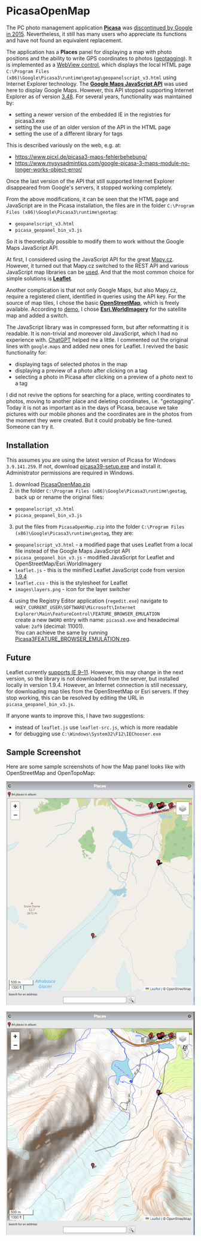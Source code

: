 # PicasaOpenMap

The PC photo management application **[Picasa](https://cs.wikipedia.org/wiki/Picasa)** was [discontinued by Google in 2015](https://picasa.google.com/). Nevertheless, it still has many users who appreciate its functions and have not found an equivalent replacement.

The application has a **Places** panel for displaying a map with photo positions and the ability to write GPS coordinates to photos ([geotagging](https://web.archive.org/web/20121217081400/http://support.google.com/picasa/answer/161869?hl=en&ref_topic=1689810)). It is implemented as a [WebView control](https://learn.microsoft.com/en-us/windows/communitytoolkit/controls/wpf-winforms/webview), which displays the local HTML page `C:\Program Files (x86)\Google\Picasa3\runtime\geotag\geopanelscript_v3.html` using Internet Explorer technology. The **[Google Maps JavaScript API](https://developers.google.com/maps/documentation/javascript)** was used here to display Google Maps. However, this API stopped supporting Internet Explorer as of version [3.48](https://developers.google.com/maps/documentation/javascript/releases#3.48.1).
For several years, functionality was maintained by:
* setting a newer version of the embedded IE in the registries for picasa3.exe
* setting the use of an older version of the API in the HTML page
* setting the use of a different library for tags

This is described variously on the web, e.g. at:
* https://www.picxl.de/picasa3-maps-fehlerbehebung/
* https://www.mysysadmintips.com/google-picasa-3-maps-module-no-longer-works-object-error/

Once the last version of the API that still supported Internet Explorer disappeared from Google's servers, it stopped working completely.

From the above modifications, it can be seen that the HTML page and JavaScript are in the Picasa installation, the files are in the folder `C:\Program Files (x86)\Google\Picasa3\runtime\geotag`:
* `geopanelscript_v3.html`
* `picasa_geopanel_bin_v3.js`

So it is theoretically possible to modify them to work without the Google Maps JavaScript API.

At first, I considered using the JavaScript API for the great [Mapy.cz](https://mapy.cz/). However, it turned out that Mapy.cz switched to the REST API and various JavaScript map libraries can be [used](https://developer.mapy.cz/js-api/prechod-z-js-sdk-na-nove-rest-api/). And that the most common choice for simple solutions is **[Leaflet](https://leafletjs.com/)**.

Another complication is that not only Google Maps, but also Mapy.cz, require a registered client, identified in queries using the API key.
For the source of map tiles, I chose the basic **[OpenStreetMap](https://www.openstreetmap.org/)**, which is freely available.
According to [demo](https://leaflet-extras.github.io/leaflet-providers/preview/), I chose **[Esri.WorldImagery](https://www.esriuk.com/en-gb/content/products?esri-world-imagery-service)** for the satellite map and added a switch.

The JavaScript library was in compressed form, but after reformatting it is readable. It is non-trivial and moreover old JavaScript, which I had no experience with. [ChatGPT](https://chatgpt.com/) helped me a little. I commented out the original lines with `google.maps` and added new ones for Leaflet.
I revived the basic functionality for:
* displaying tags of selected photos in the map
* displaying a preview of a photo after clicking on a tag
* selecting a photo in Picasa after clicking on a preview of a photo next to a tag

I did not revive the options for searching for a place, writing coordinates to photos, moving to another place and deleting coordinates, i.e. "geotagging". Today it is not as important as in the days of Picasa, because we take pictures with our mobile phones and the coordinates are in the photos from the moment they were created. But it could probably be fine-tuned. Someone can try it.

## Installation
This assumes you are using the latest version of Picasa for Windows `3.9.141.259`. If not, download [picasa39-setup.exe](https://archive.org/download/picasa-3.9.141.259/picasa39-setup.exe) and install it.\
Administrator permissions are required in Windows.
1. download [PicasaOpenMap.zip](https://github.com/mpistora/PicasaOpenMap/releases/download/v1.1/PicasaOpenMap.zip)
2. in the folder `C:\Program Files (x86)\Google\Picasa3\runtime\geotag`, back up or rename the original files:
* `geopanelscript_v3.html`
* `picasa_geopanel_bin_v3.js`
3. put the files from `PicasaOpenMap.zip` into the folder `C:\Program Files (x86)\Google\Picasa3\runtime\geotag`, they are:
* `geopanelscript_v3.html` - a modified page that uses Leaflet from a local file instead of the Google Maps JavaScript API
* `picasa_geopanel_bin_v3.js` - modified JavaScript for Leaflet and OpenStreetMap/Esri.WorldImagery
* `leaflet.js` - this is the minified Leaflet JavaScript code from version [1.9.4](https://leafletjs.com/download.html)
* `leaflet.css` - this is the stylesheet for Leaflet
* `images\layers.png` - icon for the layer switcher
4. using the Registry Editor application (`regedit.exe`) navigate to\
`HKEY_CURRENT_USER\SOFTWARE\Microsoft\Internet Explorer\Main\FeatureControl\FEATURE_BROWSER_EMULATION`\
create a new `DWORD` entry with name: `picasa3.exe` and hexadecimal value: `2af9` (decimal: 11001).\
You can achieve the same by running [Picasa3FEATURE_BROWSER_EMULATION.reg](https://github.com/mpistora/PicasaOpenMap/releases/download/v1.0/Picasa3FEATURE_BROWSER_EMULATION.reg).

## Future
Leaflet currently [supports IE 9–11](https://leafletjs.com/#features). However, this may change in the next version, so the library is not downloaded from the server, but installed locally in version 1.9.4. However, an Internet connection is still necessary, for downloading map tiles from the OpenStreetMap or Esri servers. If they stop working, this can be resolved by editing the URL in `picasa_geopanel_bin_v3.js`.

If anyone wants to improve this, I have two suggestions:
* instead of `leaflet.js` use `leaflet-src.js`, which is more readable
* for debugging use `C:\Windows\System32\F12\IEChooser.exe`

## Sample Screenshot

Here are some sample screenshots of how the Map panel looks like with OpenStreetMap and OpenTopoMap:

![OSM Image](sample/20250810-osm.png)

![Topo Image](sample/20250810-topo.png)
